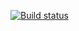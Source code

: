[![Build status](https://ci.appveyor.com/api/projects/status/ssppawlrbbq2h3n1?svg=true)](https://ci.appveyor.com/project/AnnaPo-hub/patternshomework)
